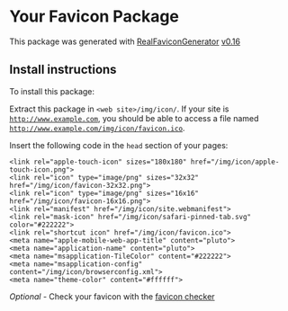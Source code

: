 # Your Favicon Package

This package was generated with [RealFaviconGenerator](https://realfavicongenerator.net/) [v0.16](https://realfavicongenerator.net/change_log#v0.16)

## Install instructions

To install this package:

Extract this package in <code>&lt;web site&gt;/img/icon/</code>. If your site is <code>http://www.example.com</code>, you should be able to access a file named <code>http://www.example.com/img/icon/favicon.ico</code>.

Insert the following code in the `head` section of your pages:

    <link rel="apple-touch-icon" sizes="180x180" href="/img/icon/apple-touch-icon.png">
    <link rel="icon" type="image/png" sizes="32x32" href="/img/icon/favicon-32x32.png">
    <link rel="icon" type="image/png" sizes="16x16" href="/img/icon/favicon-16x16.png">
    <link rel="manifest" href="/img/icon/site.webmanifest">
    <link rel="mask-icon" href="/img/icon/safari-pinned-tab.svg" color="#222222">
    <link rel="shortcut icon" href="/img/icon/favicon.ico">
    <meta name="apple-mobile-web-app-title" content="pluto">
    <meta name="application-name" content="pluto">
    <meta name="msapplication-TileColor" content="#222222">
    <meta name="msapplication-config" content="/img/icon/browserconfig.xml">
    <meta name="theme-color" content="#ffffff">

*Optional* - Check your favicon with the [favicon checker](https://realfavicongenerator.net/favicon_checker)